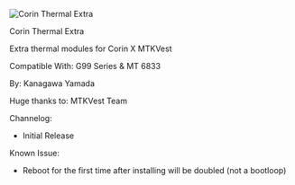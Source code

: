 ![Corin Thermal Extra](https://github.com/user-attachments/assets/f6fcb33a-35d1-41c1-8035-ccc7e9d81fa1)

Corin Thermal Extra

Extra thermal modules for Corin X MTKVest

Compatible With: G99 Series & MT 6833

By: Kanagawa Yamada

Huge thanks to: MTKVest Team

Channelog:
- Initial Release

Known Issue:
- Reboot for the first time after installing will be doubled (not a bootloop) 
